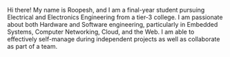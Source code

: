 Hi there! My name is Roopesh, and I am a final-year student pursuing Electrical and Electronics Engineering from a tier-3 college. I am passionate about both Hardware and Software engineering, particularly in Embedded Systems, Computer Networking, Cloud, and the Web. I am able to effectively self-manage during independent projects as well as collaborate as part of a team.
